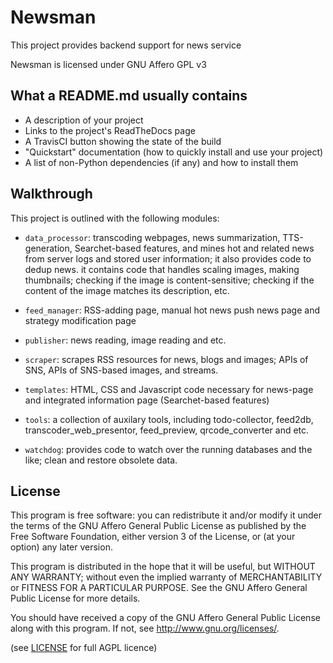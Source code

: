 Newsman
========

This project provides backend support for news service

Newsman is licensed under GNU Affero GPL v3

What a README.md usually contains
---------------------------------
- A description of your project
- Links to the project's ReadTheDocs page
- A TravisCI button showing the state of the build
- "Quickstart" documentation (how to quickly install and use your project)
- A list of non-Python dependencies (if any) and how to install them

Walkthrough
-------------------------

This project is outlined with the following modules:

* `data_processor`: transcoding webpages, news summarization, TTS-generation, Searchet-based features, and mines hot and related news from server logs and stored user information; it also provides code to dedup news. it contains code that handles scaling images, making thumbnails; checking if the image is content-sensitive; checking if the content of the image matches its description, etc.

* `feed_manager`: RSS-adding page, manual hot news push news page and strategy modification page 

* `publisher`: news reading, image reading and etc.

* `scraper`: scrapes RSS resources for news, blogs and images; APIs of SNS, APIs of SNS-based images, and streams.

* `templates`: HTML, CSS and Javascript code necessary for news-page and integrated information page (Searchet-based features)

* `tools`: a collection of auxilary tools, including todo-collector, feed2db,
  transcoder_web_presentor, feed_preview, qrcode_converter and etc. 

* `watchdog`: provides code to watch over the running databases and the like; clean and restore obsolete data.

License
-------

This program is free software: you can redistribute it and/or modify
it under the terms of the GNU Affero General Public License as published by
the Free Software Foundation, either version 3 of the License, or
(at your option) any later version.

This program is distributed in the hope that it will be useful,
but WITHOUT ANY WARRANTY; without even the implied warranty of
MERCHANTABILITY or FITNESS FOR A PARTICULAR PURPOSE.  See the
GNU Affero General Public License for more details.

You should have received a copy of the GNU Affero General Public License
along with this program.  If not, see <http://www.gnu.org/licenses/>. 

(see [LICENSE](https://github.com/chengdujin/newsman/blob/master/LICENSE)
for full AGPL licence)
